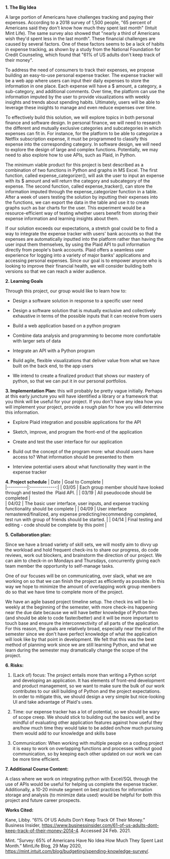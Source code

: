 **1\. The Big Idea**

A large portion of Americans have challenges tracking and paying their expenses. According to a 2018 survey of 1,500 people, "65 percent of Americans said they don't know how much they spent last month" (Intuit Mint Life). The same survey also showed that "nearly a third of Americans wish they'd spent less in the last month". These financial challenges are caused by several factors. One of these factors seems to be a lack of habits in expense tracking, as shown by a study from the National Foundation for Credit Counseling, which found that "61% of US adults don't keep track of their money".

To address the need of consumers to track their expenses, we propose building an easy-to-use personal expense tracker. The expense tracker will be a web app where users can input their daily expenses to store the information in one place. Each expense will have a $ amount, a category, a sub-category, and additional comments. Over time, the platform can use the information imputed by the user to provide visualizations with weekly insights and trends about spending habits. Ultimately, users will be able to leverage these insights to manage and even reduce expenses over time.

To effectively build this solution, we will explore topics in both personal finance and software design. In personal finance, we will need to research the different and mutually exclusive categories and subcategories in which expenses can fit in. For instance, for the platform to be able to categorize a Netflix subscription expense, it must be programmed to classify this expense into the corresponding category. In software design, we will need to explore the design of large and complex functions. Potentially, we may need to also explore how to use APIs, such as Plaid, in Python.

The minimum viable product for this project is best described as a combination of two functions in Python and graphs in MS Excel. The first function, called expense_categorizer(), will ask the user to input an expense with its $ amount and will return the category and subcategory of the expense. The second function, called expense_tracker(), can store the information imputed through the expense_categorizer function in a table. After a week of users testing the solution by inputting their expenses into the functions, we can export the data in the table and use it to create graphs such as bar charts for the user. This experiment would be a resource-efficient way of testing whether users benefit from storing their expense information and learning insights about them.

If our solution exceeds our expectations, a stretch goal could be to find a way to integrate the expense tracker with users' bank accounts so that the expenses are automatically inputted into the platform rather than having the user input them themselves, by using the Plaid API to pull information directly from people's bank accounts. Plaid offers a seamless user experience for logging into a variety of major banks' applications and accessing personal expenses. Since our goal is to empower anyone who is looking to improve their financial health, we will consider building both versions so that we can reach a wider audience. 

**2\. Learning Goals**

Through this project, our group would like to learn how to:

-   Design a software solution in response to a specific user need

-   Design a software solution that is mutually exclusive and collectively exhaustive in terms of the possible inputs that it can receive from users

-   Build a web application based on a python program

-   Combine data analysis and programming to become more comfortable with larger sets of data

-   Integrate an API with a Python program

-   Build agile, flexible visualizations that deliver value from what we have built on the back end, to the app users 

-   We intend to create a finalized product that shows our mastery of python, so that we can put it in our personal portfolios.

**3\. Implementation Plan:** this will probably be pretty vague initially. Perhaps at this early juncture you will have identified a library or a framework that you think will be useful for your project. If you don't have any idea how you will implement your project, provide a rough plan for how you will determine this information.

-   Explore Plaid integration and possible applications for the API

-   Sketch, improve, and program the front-end of the application 

-   Create and test the user interface for our application

-   Build out the concept of the program more: what should users have access to? What information should be presented to them

-   Interview potential users about what functionality they want in the expense tracker

**4\. Project schedule**
| Date   |      Goal to Complete      |  
|----------|:-------------:|
| 03/05 |  Each group member should have looked through and tested the  Plaid API. | 
| 03/19 |    All pseudocode should be completed   |  
| 04/02 | The basic user interface, user inputs, and expense tracking functionality should be complete | 
| 04/09 | User interface remastered/finalized, any expense predicting/recommending completed, test run with group of friends should be started. |
| 04/14 | Final testing and editing - code should be complete by this point |


**5\. Collaboration plan:**

Since we have a broad variety of skill sets, we will mostly aim to divvy up the workload and hold frequent check-ins to share our progress, do code reviews, work out blockers, and brainstorm the direction of our project. We can aim to check-in on Mondays and Thursdays, concurrently giving each team member the opportunity to self-manage tasks. 

One of our focuses will be on communicating, over slack, what we are working on so that we can finish the project as efficiently as possible. In this way we hope to minimize the amount of overlapping work group members do so that we have time to complete more of the project. 

We have an agile based project timeline setup. The check ins will be bi-weekly at the beginning of the semester, with more check-ins happening near the due date because we will have better knowledge of Python then (and should be able to code faster/better) and it will be more important to touch base and ensure the interconnectivity of all parts of the application. For this reason, the goals are relatively broad, especially near the end of the semester since we don't have perfect knowledge of what the application will look like by that point in development. We felt that this was the best method of planning work since we are still learning Python, and what we learn during the semester may dramatically change the scope of the project.

**6\. Risks:** 

1.  (Lack of) focus: The project entails more than writing a Python script and developing an application. It has elements of front-end development and product management, so we want to make sure the bulk of our work contributes to our skill building of Python and the project expectations. In order to mitigate this, we should design a very simple but nice-looking UI and take advantage of Plaid's uses. 

2.  Time: our expense tracker has a lot of potential, so we should be wary of scope creep. We should stick to building out the basics well, and be mindful of evaluating other application features against how useful they are/how much time they would take to be added on/how much pursuing them would add to our knowledge and skills base

3.  Communication: When working with multiple people on a coding project it is easy to work on overlapping functions and processes without good communication, so by keeping each other updated on our work we can be more time efficient.

**7\. Additional Course Content:** 

A class where we work on integrating python with Excel/SQL through the use of APIs would be useful for helping us complete the expense tracker. Additionally, a 10-20 minute segment on best practices for information storage and analysis (to minimize data used) would be helpful for both this project and future career prospects.

**Works Cited:**

Kane, Libby. “61% Of US Adults Don’t Keep Track Of Their Money.” Business Insider, https://www.businessinsider.com/61-of-us-adults-dont-keep-track-of-their-money-2014-4. Accessed 24 Feb. 2021.

Mint. “Survey: 65% of Americans Have No Idea How Much They Spent Last Month.” MintLife Blog, 29 May 2020, https://mint.intuit.com/blog/budgeting/spending-knowledge-survey/.


